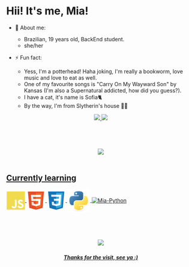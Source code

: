 # Hii! It's me, Mia!

- 🦊 About me:
    - Brazilian, 19 years old, BackEnd student.
    - she/her


- ⚡ Fun fact:
    - Yess, I'm a potterhead! Haha joking, I'm really a bookworm, love music and love to eat as well.
    - One of my favourite songs is "Carry On My Wayward Son" by Kansas (I'm also a Supernatural addicted, how did you guess?).
    - I have a cat, it's name is Sofia🐈
    - By the way, I'm from Slytherin's house 🐍💚

<div align="center">
<a href="https://github.com/miaurbanno"> 
<img height="200em" src="https://github-readme-stats.vercel.app/api?username=miaurbanno&show_icons=true&count_private=true&theme=shadow_green"/>
<img height="150em" src="https://github-readme-stats.vercel.app/api/top-langs/?username=miaurbanno&count_private=true&layout=compact&langs_count=7&theme=shadow_green"/>
</div>

# 

<div align=center>

<br>
</br>
<img src="https://github.com/miaurbanno/miaurbanno/assets/67329795/e2439bf3-8ea1-478b-b2b7-266cff05c69d">
</div>



<div style="display: inline_block"><br>
  
## Currently learning

 <img align="center" alt="Mia-Js" height="50" width="50" src="https://raw.githubusercontent.com/devicons/devicon/master/icons/javascript/javascript-plain.svg">
  
 <img align="center" alt="Mia-HTML" height="50" width="50" src="https://raw.githubusercontent.com/devicons/devicon/master/icons/html5/html5-original.svg">
  
 <img align="center" alt="Mia-CSS" height="50" width="50" src="https://raw.githubusercontent.com/devicons/devicon/master/icons/css3/css3-original.svg">

 <img align="center" alt="Mia-Python" height="62" width="62" src="https://raw.githubusercontent.com/devicons/devicon/master/icons/python/python-original.svg">

 <img align="center" alt="Mia-Python" height="55" width="55" src="https://icongr.am/devicon/nodejs-original.svg?size=128&color=currentColor">

</div>


#

<br>
</br>

<div align=center>
    <a href="https://twitter.com/miaurbanno"> 
    <img src="https://img.shields.io/badge/Twitter-1DA1F2?style=for-the-badge&logo=twitter&logoColor=black">
    
##### Thanks for the visit, see ya :)

</div>
